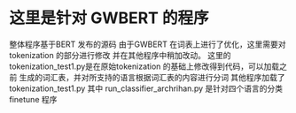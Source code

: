 # 这里是针对 GWBERT 的程序
整体程序基于BERT 发布的源码
由于GWBERT 在词表上进行了优化，这里需要对 tokenization 的部分进行修改
并在其他程序中稍加改动。
这里的tokenization_test1.py是在原始tokenization 的基础上修改得到代码，可以加载之前 生成的词汇表，并对所支持的语言根据词汇表的内容进行分词
其他程序加载了 tokenization_test1.py 
其中 run_classifier_archrihan.py 是针对四个语言的分类finetune 程序